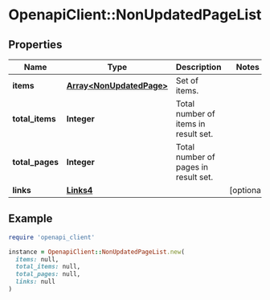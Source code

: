 # OpenapiClient::NonUpdatedPageList

## Properties

| Name | Type | Description | Notes |
| ---- | ---- | ----------- | ----- |
| **items** | [**Array&lt;NonUpdatedPage&gt;**](NonUpdatedPage.md) | Set of items. |  |
| **total_items** | **Integer** | Total number of items in result set. |  |
| **total_pages** | **Integer** | Total number of pages in result set. |  |
| **links** | [**Links4**](Links4.md) |  | [optional] |

## Example

```ruby
require 'openapi_client'

instance = OpenapiClient::NonUpdatedPageList.new(
  items: null,
  total_items: null,
  total_pages: null,
  links: null
)
```

